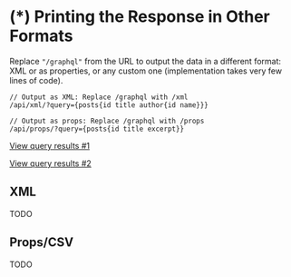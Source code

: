 # (*) Printing the Response in Other Formats

Replace `"/graphql"` from the URL to output the data in a different format: XML or as properties, or any custom one (implementation takes very few lines of code).

```less
// Output as XML: Replace /graphql with /xml
/api/xml/?query={posts{id title author{id name}}}

// Output as props: Replace /graphql with /props
/api/props/?query={posts{id title excerpt}}
```

<a href="https://newapi.getpop.org/api/xml/?query={posts{id title author{id name}}}">View query results #1</a>

<a href="https://newapi.getpop.org/api/props/?query={posts{id title excerpt}}">View query results #2</a>

## XML

TODO

## Props/CSV

TODO
